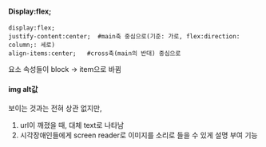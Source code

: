 #### Display:flex;

```
display:flex;
justify-content:center;  #main축 중심으로(기준: 가로, flex:direction: column;: 세로)
align-items:center;   #cross축(main의 반대) 중심으로 
```

요소 속성들이 block -> item으로 바뀜



#### img alt값

보이는 것과는 전혀 상관 없지만,

1. url이 깨졌을 때, 대체 text로 나타남
2. 시각장애인들에게 screen reader로 이미지를 소리로 들을 수 있게 설명 부여 기능